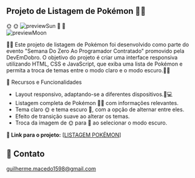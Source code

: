 ## Projeto de Listagem de Pokémon 🐱‍🐉

🌞                                                                                                             🌞
![previewSun](https://github.com/Guilherme-dev15/projeto-listagem-pokemon/assets/49658386/ebfe124e-94e7-4f8d-a022-9d12ecb671a9)
🌙                                                                                                             🌙   
![previewMoon](https://github.com/Guilherme-dev15/projeto-listagem-pokemon/assets/49658386/2b5ab437-04b8-4d2f-83a4-1ab98957b686)

🚀🚀 Este projeto de listagem de Pokémon foi desenvolvido como parte do evento "Semana Do Zero Ao Programador Contratado" promovido pela DevEmDobro. O objetivo do projeto é criar uma interface responsiva utilizando HTML, CSS e JavaScript, que exiba uma lista de Pokémon e permita a troca de temas entre o modo claro e o modo escuro.🚀🚀

🔨 Recursos e Funcionalidades
* Layout responsivo, adaptando-se a diferentes dispositivos.📱💻
* Listagem completa de Pokémon 🐱‍🐉 com informações relevantes.
* Tema claro 🌞 e tema escuro 🌙, com a opção de alternar entre eles.
* Efeito de transição suave ao alterar os temas.
* Troca da imagem de 🌞 para 🌙 ao selecionar o modo escuro.

**🔗 Link para o projeto:** [<a href="https://guilherme-dev15.github.io/projeto-listagem-pokemon/">LISTAGEM POKÉMON</a>]


## 📧 Contato
guilherme.macedo1598@gmail.com
